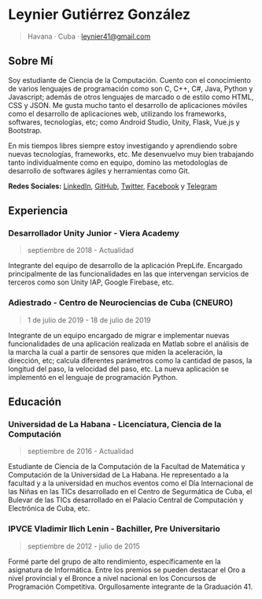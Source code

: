 # Leynier Gutiérrez González

> Havana · Cuba · leynier41@gmail.com

## Sobre Mí

Soy estudiante de Ciencia de la Computación. Cuento con el conocimiento de varios lenguajes de programación como son C, C++, C#, Java, Python y Javascript; además de otros lenguajes de marcado o de estilo como HTML, CSS y JSON. Me gusta mucho tanto el desarrollo de aplicaciones móviles como el desarrollo de aplicaciones web, utilizando los frameworks, softwares, tecnologías, etc; como Android Studio, Unity, Flask, Vue.js y Bootstrap.

En mis tiempos libres siempre estoy investigando y aprendiendo sobre nuevas tecnologías, frameworks, etc. Me desenvuelvo muy bien trabajando tanto individualmente como en equipo, domino las metodologías de desarrollo de softwares ágiles y herramientas como Git.

**Redes Sociales:** [LinkedIn](https://www.linkedin.com/in/leynier), [GitHub](https://github.com/leynier), [Twitter](https://twitter.com/leynier41), [Facebook](https://www.facebook.com/leynier41) y [Telegram](https://t.me/leynier)

## Experiencia

### Desarrollador Unity Junior - Viera Academy

> septiembre de 2018 - Actualidad

Integrante del equipo de desarrollo de la aplicación PrepLife. Encargado principalmente de las funcionalidades en las que intervengan servicios de terceros como son Unity IAP, Google Firebase, etc.

### Adiestrado - Centro de Neurociencias de Cuba (CNEURO)

> 1 de julio de 2019 - 18 de julio de 2019

Integrante de un equipo encargado de migrar e implementar nuevas funcionalidades de una aplicación realizada en Matlab sobre el análisis de la marcha la cual a partir de sensores que miden la aceleración, la dirección, etc; calcula diferentes parámetros como la cantidad de pasos, la longitud del paso, la velocidad del paso, etc. La nueva aplicación se implementó en el lenguaje de programación Python.

## Educación

### Universidad de La Habana - Licenciatura, Ciencia de la Computación

> septiembre de 2016 - Actualidad

Estudiante de Ciencia de la Computación de la Facultad de Matemática y Computación de la Universidad de La Habana. He representado a la facultad y a la universidad en muchos eventos como el Día Internacional de las Niñas en las TICs desarrollado en el Centro de Segurmática de Cuba, el Bulevar de las TICs desarrollado en el Palacio Central de Computación y Electrónica de Cuba, etc.

### IPVCE Vladimir Ilich Lenin - Bachiller, Pre Universitario

> septiembre de 2012 - julio de 2015

Formé parte del grupo de alto rendimiento, específicamente en la asignatura de Informática. Entre los premios se pueden destacar el Oro a nivel provincial y el Bronce a nivel nacional en los Concursos de Programación Competitiva. Orgullosamente integrante de la Graduación 41.
